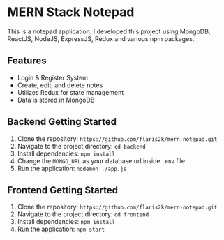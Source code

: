 # MERN Stack Notepad

This is a notepad application. I developed this project using MongoDB, ReactJS, NodeJS, ExpressJS, Redux and various npm packages.

## Features

- Login & Register System
- Create, edit, and delete notes
- Utilizes Redux for state management
- Data is stored in MongoDB

## Backend Getting Started

1. Clone the repository: `https://github.com/flaris2k/mern-notepad.git`
2. Navigate to the project directory: `cd backend`
3. Install dependencies: `npm install`
4. Change the `MONGO_URL` as your database url inside `.env` file
5. Run the application: `nodemon ./app.js`

## Frontend Getting Started

1. Clone the repository: `https://github.com/flaris2k/mern-notepad.git`
2. Navigate to the project directory: `cd frontend`
3. Install dependencies: `npm install`
4. Run the application: `npm start`



